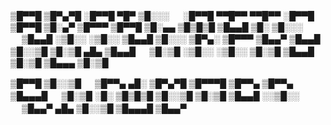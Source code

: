 
▒█▀▀█ ▒█▀▄▀█ ░█▀▀█ ▀█▀ ▒█░░░ 　 ░█▀▀█ ▀▀█▀▀ ▀▀█▀▀ ░█▀▀█ ▒█▀▀█ ▒█░▄▀ ▒█▀▀▀ ▒█▀▀█ 
▒█░▄▄ ▒█▒█▒█ ▒█▄▄█ ▒█░ ▒█░░░ 　 ▒█▄▄█ ░▒█░░ ░▒█░░ ▒█▄▄█ ▒█░░░ ▒█▀▄░ ▒█▀▀▀ ▒█▄▄▀ 
▒█▄▄█ ▒█░░▒█ ▒█░▒█ ▄█▄ ▒█▄▄█ 　 ▒█░▒█ ░▒█░░ ░▒█░░ ▒█░▒█ ▒█▄▄█ ▒█░▒█ ▒█▄▄▄ ▒█░▒█


▒█▀▀█ ▒█░░▒█ 　 ▒█▀▀▄ ▄█░ ▒█▀▄▀█ ▒█▀▀▀█ ▒█▀▀▄ 
▒█▀▀▄ ▒█▄▄▄█ 　 ▒█░▒█ ░█░ ▒█▒█▒█ ▒█░░▒█ ▒█░▒█ 
▒█▄▄█ ░░▒█░░ 　 ▒█▄▄▀ ▄█▄ ▒█░░▒█ ▒█▄▄▄█ ▒█▄▄▀
